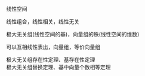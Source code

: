 线性空间    
    
线性组合，线性相关，线性无关    
    
极大无关组(线性空间的基)，向量组的秩(线性空间的维数)    
    
可以互相线性表出，向量组，等价向量组    
    
极大无关组存在性定理、基存在性定理    
极大无关组替换定理、基中向量个数相等定理    
    
